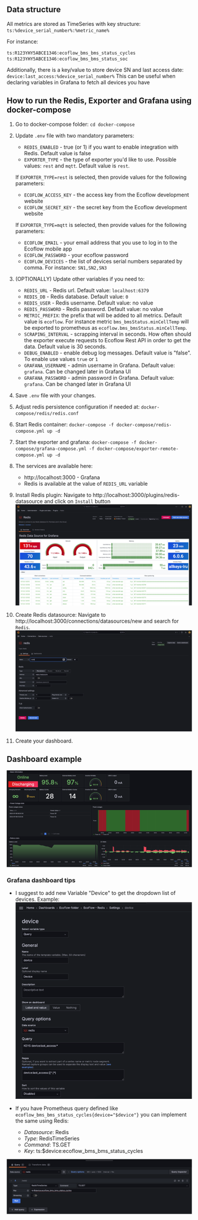 ## Data structure

All metrics are stored as TimeSeries with key structure:
`ts:%device_serial_number%:%metric_name%`

For instance:

```
ts:R123YHY5ABCE1346:ecoflow_bms_bms_status_cycles
ts:R123YHY5ABCE1346:ecoflow_bms_bms_status_soc
```

Additionally, there is a key/value to store device SN and last access date:
`device:last_access:%device_serial_number%`
This can be useful when declaring variables in Grafana to fetch all devices you have

## How to run the Redis, Exporter and Grafana using docker-compose

1. Go to docker-compose folder: `cd docker-compose`
2. Update `.env` file with two mandatory parameters:
   - `REDIS_ENABLED` - true (or 1) if you want to enable integration with Redis. Default value is false
   - `EXPORTER_TYPE` - the type of exporter you'd like to use. Possible values: `rest` and `mqtt`. Default value
     is `rest`.

   If  `EXPORTER_TYPE=rest` is selected, then provide values for the following parameters:
   - `ECOFLOW_ACCESS_KEY` - the access key from the Ecoflow development website
   - `ECOFLOW_SECRET_KEY` - the secret key from the Ecoflow development website

   If  `EXPORTER_TYPE=mqtt` is selected, then provide values for the following parameters:
   - `ECOFLOW_EMAIL` - your email address that you use to log in to the Ecoflow mobile app
   - `ECOFLOW_PASSWORD` - your ecoflow password
   - `ECOFLOW_DEVICES` - the list of devices serial numbers separated by comma. For instance: `SN1,SN2,SN3`

3. (OPTIONALLY) Update other variables if you need to:
    - `REDIS_URL` - Redis url. Default value: `localhost:6379`
    - `REDIS_DB` - Redis database. Default value: `0`
    - `REDIS_USER` - Redis username. Default value: no value
    - `REDIS_PASSWORD` - Redis password. Default value: no value
    - `METRIC_PREFIX`: the prefix that will be added to all metrics. Default value is `ecoflow`. For instance
      metric `bms_bmsStatus.minCellTemp` will be exported to prometheus as `ecoflow.bms_bmsStatus.minCellTemp`.
    - `SCRAPING_INTERVAL` - scrapping interval in seconds. How often should the exporter execute requests to Ecoflow
      Rest API in order to get the data. Default value is 30 seconds.
    - `DEBUG_ENABLED` - enable debug log messages. Default value is "false". To enable use values `true` or `1`
    - `GRAFANA_USERNAME` - admin username in Grafana. Default value: `grafana`. Can be changed later in Grafana UI
    - `GRAFANA_PASSWORD` - admin password in Grafana. Default value: `grafana`. Can be changed later in Grafana UI
4. Save `.env` file with your changes.
5. Adjust redis persistence configuration if needed at: `docker-compose/redis/redis.conf`
6. Start Redis container: `docker-compose -f docker-compose/redis-compose.yml up -d`
7. Start the exporter and
   grafana: `docker-compose -f docker-compose/grafana-compose.yml -f docker-compose/exporter-remote-compose.yml up -d`
8. The services are available here:
    - http://localhost:3000 - Grafana
    - Redis is available at the value of `REDIS_URL` variable
9. Install Redis plugin: Navigate to http://localhost:3000/plugins/redis-datasource and click on `Install` button
![img.png](images/redis_plugin.png)
10. Create Redis datasource: Navigate to http://localhost:3000/connections/datasources/new and search for `Redis`.
![img.png](images/redis_datasource.png)
11. Create your dashboard.


## Dashboard example
![img.png](images/dashboard_example.png)

### Grafana dashboard tips

- I suggest to add new Variable "Device" to get the dropdown list of devices. Example:
![img_1.png](images/redis_add_variable.png)

- If you have Prometheus query defined like `ecoflow_bms_bms_status_cycles{device="$device"}` you can implement the same using Redis:
    - *Datasource*: Redis
    - *Type*: RedisTimeSeries
    - *Command*: TS.GET
    - *Key*: ts:$device:ecoflow_bms_bms_status_cycles

![img.png](images/redis_dashboard_example.png)